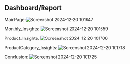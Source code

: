 ## Dashboard/Report

MainPage:![Screenshot 2024-12-20 101647](https://github.com/user-attachments/assets/56bb34a8-e5b4-4bb8-9878-d45bbd6ad582)

Monthly_Insights: ![Screenshot 2024-12-20 101659](https://github.com/user-attachments/assets/4adf29ac-3006-4908-8c02-4f8bcf97fa32)

Product_Insights: ![Screenshot 2024-12-20 101708](https://github.com/user-attachments/assets/67fe725b-054d-48b6-a646-9f7105855fb0)

ProductCategory_Insights: ![Screenshot 2024-12-20 101718](https://github.com/user-attachments/assets/b0b4b002-b388-4131-a6ef-db20f72301ec)

Conclusion: ![Screenshot 2024-12-20 101725](https://github.com/user-attachments/assets/c7ec6d73-b5cb-44f4-9bc0-27243646a9d3)
